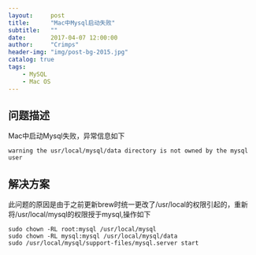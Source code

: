 ```yaml
---
layout:     post
title:      "Mac中Mysql启动失败"
subtitle:   ""
date:       2017-04-07 12:00:00
author:     "Crimps"
header-img: "img/post-bg-2015.jpg"
catalog: true
tags:
    - MySQL
    - Mac OS
---
```

## 问题描述
Mac中启动Mysql失败，异常信息如下
```
warning the usr/local/mysql/data directory is not owned by the mysql user
```
## 解决方案
此问题的原因是由于之前更新brew时统一更改了/usr/local的权限引起的，重新将/usr/local/mysql的权限授于mysql,操作如下
```
sudo chown -RL root:mysql /usr/local/mysql
sudo chown -RL mysql:mysql /usr/local/mysql/data
sudo /usr/local/mysql/support-files/mysql.server start
```